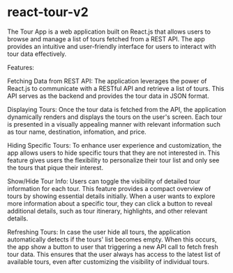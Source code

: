 # react-tour-v2

The Tour App is a web application built on React.js that allows users to browse and manage a list of tours fetched from a REST API. The app provides an intuitive and user-friendly interface for users to interact with tour data effectively.

Features:

Fetching Data from REST API:
The application leverages the power of React.js to communicate with a RESTful API and retrieve a list of tours. This API serves as the backend and provides the tour data in JSON format.

Displaying Tours:
Once the tour data is fetched from the API, the application dynamically renders and displays the tours on the user's screen. Each tour is presented in a visually appealing manner with relevant information such as tour name, destination, infomation, and price.

Hiding Specific Tours:
To enhance user experience and customization, the app allows users to hide specific tours that they are not interested in. This feature gives users the flexibility to personalize their tour list and only see the tours that pique their interest.

Show/Hide Tour Info:
Users can toggle the visibility of detailed tour information for each tour. This feature provides a compact overview of tours by showing essential details initially. When a user wants to explore more information about a specific tour, they can click a button to reveal additional details, such as tour itinerary, highlights, and other relevant details.

Refreshing Tours:
In case the user hide all tours, the application automatically detects if the tours' list becomes empty. When this occurs, the app show a button to user that triggering a new API call to fetch fresh tour data. This ensures that the user always has access to the latest list of available tours, even after customizing the visibility of individual tours.

